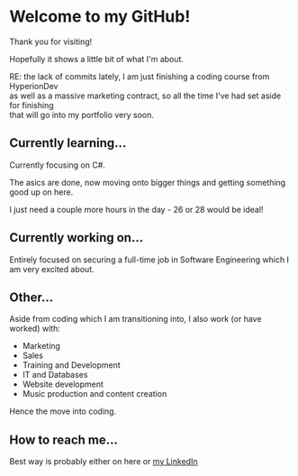 # Welcome to my GitHub!
Thank you for visiting!  
  
Hopefully it shows a little bit of what I'm about.  

RE: the lack of commits lately, I am just finishing a coding course from HyperionDev  
as well as a massive marketing contract, so all the time I've had set aside for finishing  
that will go into my portfolio very soon.

## Currently learning...
Currently focusing on C#.  
  
The asics are done, now  moving onto bigger things and getting something good up on here.  

I just need a couple more hours in the day - 26 or 28 would be ideal!

## Currently working on...
Entirely focused on securing a full-time job in Software Engineering which I am very excited about.  

## Other...
Aside from coding which I am transitioning into, I also work (or have worked) with:
- Marketing
- Sales
- Training and Development
- IT and Databases
- Website development
- Music production and content creation

Hence the move into coding.
  
## How to reach me...

Best way is probably either on here or [my LinkedIn](https://www.linkedin.com/in/alex-curtis-/)

<!--
**Project-Alex/Project-Alex** is a ✨ _special_ ✨ repository because its `README.md` (this file) appears on your GitHub profile.

Here are some ideas to get you started:

- 🔭 I’m currently working on ...
- 🌱 I’m currently learning ...
- 👯 I’m looking to collaborate on ...
- 🤔 I’m looking for help with ...
- 💬 Ask me about ...
- 📫 How to reach me: ...
- 😄 Pronouns: ...
- ⚡ Fun fact: ...
-->
